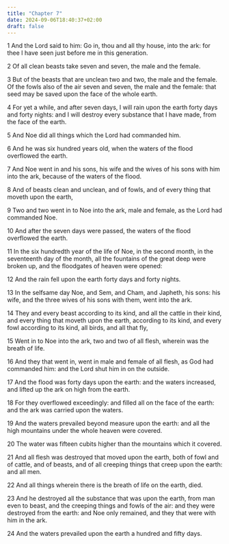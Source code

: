 ```yaml
---
title: "Chapter 7"
date: 2024-09-06T18:40:37+02:00
draft: false
---
```




1 And the Lord said to him: Go in, thou and all thy house, into the ark: for thee I have seen just before me in this generation.

2 Of all clean beasts take seven and seven, the male and the female.

3 But of the beasts that are unclean two and two, the male and the female. Of the fowls also of the air seven and seven, the male and the female: that seed may be saved upon the face of the whole earth.

4 For yet a while, and after seven days, I will rain upon the earth forty days and forty nights: and I will destroy every substance that I have made, from the face of the earth.

5 And Noe did all things which the Lord had commanded him.

6 And he was six hundred years old, when the waters of the flood overflowed the earth.

7 And Noe went in and his sons, his wife and the wives of his sons with him into the ark, because of the waters of the flood.

8 And of beasts clean and unclean, and of fowls, and of every thing that moveth upon the earth,

9 Two and two went in to Noe into the ark, male and female, as the Lord had commanded Noe.

10 And after the seven days were passed, the waters of the flood overflowed the earth.

11 In the six hundredth year of the life of Noe, in the second month, in the seventeenth day of the month, all the fountains of the great deep were broken up, and the floodgates of heaven were opened:

12 And the rain fell upon the earth forty days and forty nights.

13 In the selfsame day Noe, and Sem, and Cham, and Japheth, his sons: his wife, and the three wives of his sons with them, went into the ark.

14 They and every beast according to its kind, and all the cattle in their kind, and every thing that moveth upon the earth, according to its kind, and every fowl according to its kind, all birds, and all that fly,

15 Went in to Noe into the ark, two and two of all flesh, wherein was the breath of life.

16 And they that went in, went in male and female of all flesh, as God had commanded him: and the Lord shut him in on the outside.

17 And the flood was forty days upon the earth: and the waters increased, and lifted up the ark on high from the earth.

18 For they overflowed exceedingly: and filled all on the face of the earth: and the ark was carried upon the waters.

19 And the waters prevailed beyond measure upon the earth: and all the high mountains under the whole heaven were covered.

20 The water was fifteen cubits higher than the mountains which it covered.

21 And all flesh was destroyed that moved upon the earth, both of fowl and of cattle, and of beasts, and of all creeping things that creep upon the earth: and all men.

22 And all things wherein there is the breath of life on the earth, died.

23 And he destroyed all the substance that was upon the earth, from man even to beast, and the creeping things and fowls of the air: and they were destroyed from the earth: and Noe only remained, and they that were with him in the ark.

24 And the waters prevailed upon the earth a hundred and fifty days.

